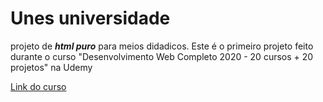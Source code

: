 # Unes universidade
 projeto de __*html puro*__ para meios didadicos. Este é o primeiro projeto feito durante o curso "Desenvolvimento Web Completo 2020 - 20 cursos + 20 projetos"  na Udemy


[Link do curso](https://www.udemy.com/course/web-completo/)
